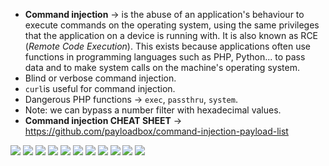 - **Command injection** -> is the abuse of an application's behaviour to execute commands on the operating system, using the same privileges that the application on a device is running with. It is also known as RCE (*Remote Code Execution*). This exists because applications often use functions in programming languages such as PHP, Python... to pass data and to make system calls on the machine's operating system.
- Blind or verbose command injection.
- `curl`is useful for command injection.
- Dangerous PHP functions -> `exec`, `passthru`, `system`.
- Note: we can bypass a number filter with hexadecimal values.
-  **Command injection CHEAT SHEET** -> https://github.com/payloadbox/command-injection-payload-list

![](img/ci1.png)
![](img/ci2.png)
![](img/ci3.png)
![](img/ci4.png)
![](img/ci5.png)
![](img/ci6.png)
![](img/ci7.png)
![](img/ci8.png)
![](img/ci9.png)
![](img/ci10.png)
![](img/ci11.png)